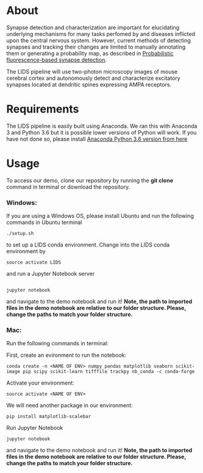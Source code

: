 # About  

Synapse detection and characterization are important for elucidating underlying mechanisms for many tasks perfomed by and diseases inflicted upon the central nervous system. However, current methods of detecting synapses and tracking their changes are limited to manually annotating them or generating a probability map, as described in [Probabilistic fluorescence-based synapse detection](http://journals.plos.org/ploscompbiol/article?id=10.1371/journal.pcbi.1005493). 

The LIDS pipeline will use two-photon microscopy images of mouse cerebral cortex and autonomously detect and characterize excitatory synapses located at dendritic spines expressing AMPA receptors. 


# Requirements

The LIDS pipeline is easily built using Anaconda. We ran this with Anaconda 3 and Python 3.6 but it is possible lower versions of Python will work. If you have not done so, please install [Anaconda Python 3.6 version from here](https://www.anaconda.com/what-is-anaconda/)

# Usage

To access our demo, clone our repository by running the **git clone <link to repo>** command in terminal or download the repository. 

### Windows:
If you are using a Windows OS, please install Ubuntu and run the following commands in Ubuntu terminal 
```
./setup.sh
```

to set up a LIDS conda environment. Change into the LIDS conda environment by 

```
source activate LIDS
```

and run a Jupyter Notebook server

```

jupyter notebook
```

and navigate to the demo notebook and run it! **Note, the path to imported files in the demo notebook are relative to our folder structure. Please, change the paths to match your folder structure.** 

### Mac:
Run the following commands in terminal:

First, create an evironment to run the notebook:
```
conda create -n <NAME OF ENV> numpy pandas matplotlib seaborn scikit-image pip scipy scikit-learn tifffile trackpy nb_conda -c conda-forge

```

Activate your environment:

```
source activate <NAME OF ENV>

```
We will need another package in our environment:

```
pip install matplotlib-scalebar

```
Run Jupyter Notebook

```
jupyter notebook

```
and navigate to the demo notebook and run it! **Note, the path to imported files in the demo notebook are relative to our folder structure. Please, change the paths to match your folder structure.** 




